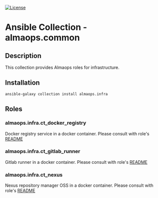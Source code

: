 [![License](https://img.shields.io/badge/license-MIT%20License-brightgreen.svg)](./LICENSE)
# Ansible Collection - almaops.common

## Description
This collection provides Almaops roles for infrastructure.

## Installation
```
ansible-galaxy collection install almaops.infra
```

## Roles

### almaops.infra.ct_docker_registry

Docker registry service in a docker container. Please consult with role's [README](./roles/ct_docker_registry/README.md)

### almaops.infra.ct_gitlab_runner

Gitlab runner in a docker container. Please consult with role's [README](./roles/ct_gitlab_runner/README.md)

### almaops.infra.ct_nexus

Nexus repository manager OSS in a docker container. Please consult with role's [README](./roles/ct_nexus/README.md)


